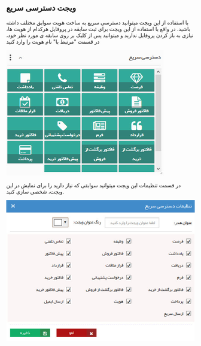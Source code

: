﻿## ویجت دسترسی سریع  

با استفاده از این ویجت میتوانید دسترسی سریع به ساخت هویت سوابق مختلف داشته باشید. در واقع با استفاده از این ویجت برای ثبت سابقه در پروفایل هرکدام از هویت ها، نیازی به باز کردن پروفایل ندارید و میتوانید پس از کلیک بر روی سابقه ی مورد نظر خود، در قسمت "مرتبط با" نام هویت را وارد کنید


![](quickaccess1.jpg)

در قسمت تنظیمات این ویجت میتوانید سوابقی که نیاز دارید را برای نمایش در این ویجت، شخصی سازی کنید.


![](quickaccess2.jpg)

